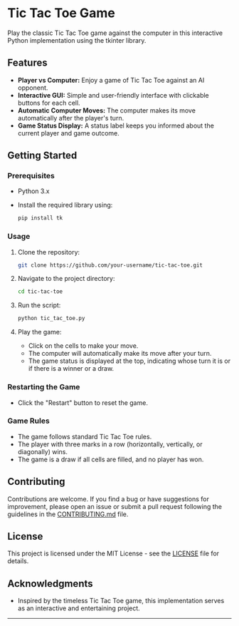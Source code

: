 
# Tic Tac Toe Game

Play the classic Tic Tac Toe game against the computer in this interactive Python implementation using the tkinter library.

## Features

- **Player vs Computer:** Enjoy a game of Tic Tac Toe against an AI opponent.
- **Interactive GUI:** Simple and user-friendly interface with clickable buttons for each cell.
- **Automatic Computer Moves:** The computer makes its move automatically after the player's turn.
- **Game Status Display:** A status label keeps you informed about the current player and game outcome.

## Getting Started

### Prerequisites

- Python 3.x
- Install the required library using:

    ```bash
    pip install tk
    ```

### Usage

1. Clone the repository:

    ```bash
    git clone https://github.com/your-username/tic-tac-toe.git
    ```

2. Navigate to the project directory:

    ```bash
    cd tic-tac-toe
    ```

3. Run the script:

    ```bash
    python tic_tac_toe.py
    ```

4. Play the game:
   - Click on the cells to make your move.
   - The computer will automatically make its move after your turn.
   - The game status is displayed at the top, indicating whose turn it is or if there is a winner or a draw.

### Restarting the Game

- Click the "Restart" button to reset the game.

### Game Rules

- The game follows standard Tic Tac Toe rules.
- The player with three marks in a row (horizontally, vertically, or diagonally) wins.
- The game is a draw if all cells are filled, and no player has won.

## Contributing

Contributions are welcome. If you find a bug or have suggestions for improvement, please open an issue or submit a pull request following the guidelines in the [CONTRIBUTING.md](CONTRIBUTING.md) file.

## License

This project is licensed under the MIT License - see the [LICENSE](LICENSE) file for details.

## Acknowledgments

- Inspired by the timeless Tic Tac Toe game, this implementation serves as an interactive and entertaining project.

---

